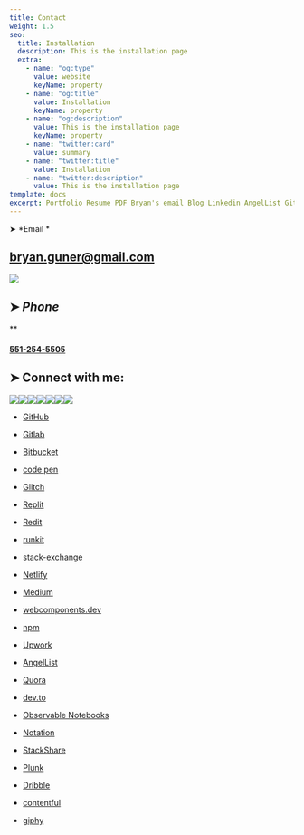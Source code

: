 ```yaml
---
title: Contact
weight: 1.5
seo:
  title: Installation
  description: This is the installation page
  extra:
    - name: "og:type"
      value: website
      keyName: property
    - name: "og:title"
      value: Installation
      keyName: property
    - name: "og:description"
      value: This is the installation page
      keyName: property
    - name: "twitter:card"
      value: summary
    - name: "twitter:title"
      value: Installation
    - name: "twitter:description"
      value: This is the installation page
template: docs
excerpt: Portfolio Resume PDF Bryan's email Blog Linkedin AngelList GitHub bgoonz
---
```


➤ \*Email \*

## &#xA;[](https://github.com/bgoonz#bryangunergmailcom)[bryan.guner@gmail.com](https://github.com/bgoonz#)

[![](https://raw.githubusercontent.com/andreasbm/readme/master/assets/lines/colored.png)](https://github.com/bgoonz#_phone_)

## [](https://github.com/bgoonz#-phone)➤ *Phone*

\*\*

#### [](https://github.com/bgoonz#551-254-5505)[551-254-5505](https://github.com/bgoonz/bgoonz/blob/master/551-254-5505)

## [](https://github.com/bgoonz#-connect-with-me)➤ Connect with me:

[![](https://camo.githubusercontent.com/987e9d7d7e70f98c5cd1d613add6ef56bcab60a8eda9e3df9f4f505b611ff773/68747470733a2f2f696d672e69636f6e73382e636f6d2f636f6c6f722f39362f3030303030302f676d61696c2e706e67)](mailto:bryan.guner@gmail.com)[![](https://camo.githubusercontent.com/6acccefe72a9ad3380c0802e7a78988adad9d186eefff43b715bd7d7d07dc52a/68747470733a2f2f696d672e69636f6e73382e636f6d2f636f6c6f722f39362f3030303030302f66616365626f6f6b2e706e67)](https://www.facebook.com/bryan.guner/)[![](https://camo.githubusercontent.com/a6a76173a04df8b3239debac70858c0d8bebd8d882b6572a0419cff3f51a2fc3/68747470733a2f2f696d672e69636f6e73382e636f6d2f636f6c6f722f39362f3030303030302f747769747465722d737175617265642e706e67)](https://twitter.com/bgooonz)[![](https://camo.githubusercontent.com/aec347ccecfb57c504334b6723d26a419c1e7a871d467603d0a301272d5ac329/68747470733a2f2f696d672e69636f6e73382e636f6d2f636f6c6f722f39362f3030303030302f796f75747562652e706e67)](https://www.youtube.com/channel/UC9-rYyUMsnEBK8G8fCyrXXA/videos)[![](https://camo.githubusercontent.com/13b4ab64e1a639ef039c1688b03c7a1a0aaa875a1858fa56888aa09c492aac6a/68747470733a2f2f696d672e69636f6e73382e636f6d2f636f6c6f722f39362f3030303030302f696e7374616772616d2d6e65772e706e67)](https://www.instagram.com/bgoonz/?hl=en)[![](https://camo.githubusercontent.com/4d14fb643e9f849728e8157811f502e1f146b7a2766a4c0a90e22afe106c0fbd/68747470733a2f2f696d672e69636f6e73382e636f6d2f636f6c6f722f39362f3030303030302f70696e7465726573742d2d76312e706e67)](https://www.pinterest.com/bryanguner/_saved/)[![](https://camo.githubusercontent.com/4f660401d8469647f004f5740254c81a657f48d4c55a635be05ffb196c2be320/68747470733a2f2f696d672e69636f6e73382e636f6d2f636f6c6f722f39362f3030303030302f6c696e6b6564696e2e706e67)](https://www.linkedin.com/in/bryan-guner-046199128/)

- [GitHub](https://github.com/bgoonz)

- [Gitlab](https://gitlab.com/bryan.guner.dev)

- [Bitbucket](https://bitbucket.org/bgoonz/)

- [code pen](https://codepen.io/bgoonz)

- [Glitch](https://glitch.com/@bgoonz)

- [Replit](https://repl.it/@bgoonz/)

- [Redit](https://www.reddit.com/user/bgoonz1)

- [runkit](https://runkit.com/bgoonz)

- [stack-exchange](https://meta.stackexchange.com/users/936785/bryan-guner)

- [Netlify](https://app.netlify.com/user/settings#profile)

- [Medium](https://bryanguner.medium.com/)

- [webcomponents.dev](https://webcomponents.dev/user/bgoonz)

- [npm](https://www.npmjs.com/~bgoonz11)

- [Upwork](https://www.upwork.com/freelancers/~01bb1a3627e1e9c630?viewMode=1&s=1110580755057594368)

- [AngelList](https://angel.co/u/bryan-guner)

- [Quora](https://www.quora.com/q/webdevresourcehub?invite_code=qwZOqbpAhgQ6hjjGl8NN)

- [dev.to](https://dev.to/bgoonz)

- [Observable Notebooks](https://observablehq.com/@bgoonz?tab=profile)

- [Notation](https://www.notion.so/Overview-Of-Css-5d88b0bc9a73422a9be1481d599a56ba)

- [StackShare](https://stackshare.io/bryanguner)

- [Plunk](http://plnkr.co/account/plunks)

- [Dribble](https://dribbble.com/bgoonz4242?onboarding=true)

- [contentful](https://app.contentful.com/spaces/lelpu0ihaz11/assets?id=MocOPmmNliLn6PPv)

- [giphy](https://giphy.com/channel/bryanguner)
